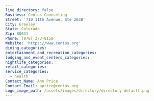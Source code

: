 ```yaml
---
live_directory: false
Business: Centus Counseling
Street: '710 11th Avenue, Ste 203B'
City: Greeley
State: Colorado
Zip: 80631
Phone: (970) 373-8150
Website: 'https://www.centus.org'
dining_categories:
entertainment_and_recreation_categories:
lodging_and_event_centers_categories:
nightlife_categories:
retail_categories:
service_categories:
  - health
Contact_Name: Ann Price
Contact_Email: aprice@centus.org
Logo_image_path: /assets/images/directory/directory-default.png
---
```



